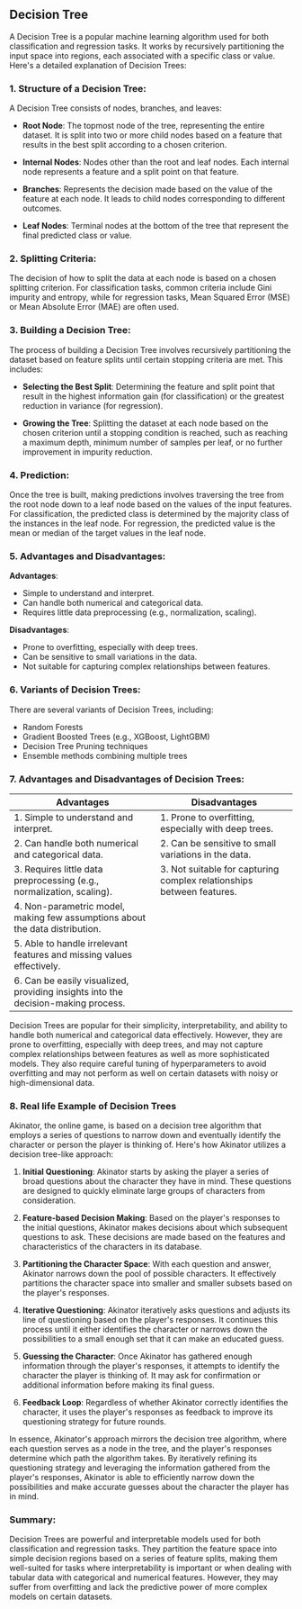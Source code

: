 ## Decision Tree
A Decision Tree is a popular machine learning algorithm used for both classification and regression tasks. It works by recursively partitioning the input space into regions, each associated with a specific class or value. Here's a detailed explanation of Decision Trees:

### 1. Structure of a Decision Tree:

A Decision Tree consists of nodes, branches, and leaves:

- **Root Node**: The topmost node of the tree, representing the entire dataset. It is split into two or more child nodes based on a feature that results in the best split according to a chosen criterion.

- **Internal Nodes**: Nodes other than the root and leaf nodes. Each internal node represents a feature and a split point on that feature.

- **Branches**: Represents the decision made based on the value of the feature at each node. It leads to child nodes corresponding to different outcomes.

- **Leaf Nodes**: Terminal nodes at the bottom of the tree that represent the final predicted class or value.

### 2. Splitting Criteria:

The decision of how to split the data at each node is based on a chosen splitting criterion. For classification tasks, common criteria include Gini impurity and entropy, while for regression tasks, Mean Squared Error (MSE) or Mean Absolute Error (MAE) are often used.

### 3. Building a Decision Tree:

The process of building a Decision Tree involves recursively partitioning the dataset based on feature splits until certain stopping criteria are met. This includes:

- **Selecting the Best Split**: Determining the feature and split point that result in the highest information gain (for classification) or the greatest reduction in variance (for regression).

- **Growing the Tree**: Splitting the dataset at each node based on the chosen criterion until a stopping condition is reached, such as reaching a maximum depth, minimum number of samples per leaf, or no further improvement in impurity reduction.

### 4. Prediction:

Once the tree is built, making predictions involves traversing the tree from the root node down to a leaf node based on the values of the input features. For classification, the predicted class is determined by the majority class of the instances in the leaf node. For regression, the predicted value is the mean or median of the target values in the leaf node.

### 5. Advantages and Disadvantages:

**Advantages**:
- Simple to understand and interpret.
- Can handle both numerical and categorical data.
- Requires little data preprocessing (e.g., normalization, scaling).

**Disadvantages**:
- Prone to overfitting, especially with deep trees.
- Can be sensitive to small variations in the data.
- Not suitable for capturing complex relationships between features.

### 6. Variants of Decision Trees:

There are several variants of Decision Trees, including:
- Random Forests
- Gradient Boosted Trees (e.g., XGBoost, LightGBM)
- Decision Tree Pruning techniques
- Ensemble methods combining multiple trees

### 7. Advantages and Disadvantages of Decision Trees:
| Advantages                                     | Disadvantages                                      |
|-----------------------------------------------|----------------------------------------------------|
| 1. Simple to understand and interpret.        | 1. Prone to overfitting, especially with deep trees. |
| 2. Can handle both numerical and categorical data. | 2. Can be sensitive to small variations in the data. |
| 3. Requires little data preprocessing (e.g., normalization, scaling). | 3. Not suitable for capturing complex relationships between features. |
| 4. Non-parametric model, making few assumptions about the data distribution. |  |
| 5. Able to handle irrelevant features and missing values effectively. |  |
| 6. Can be easily visualized, providing insights into the decision-making process. |  |

Decision Trees are popular for their simplicity, interpretability, and ability to handle both numerical and categorical data effectively. However, they are prone to overfitting, especially with deep trees, and may not capture complex relationships between features as well as more sophisticated models. They also require careful tuning of hyperparameters to avoid overfitting and may not perform as well on certain datasets with noisy or high-dimensional data.

### 8. Real life Example of Decision Trees
Akinator, the online game, is based on a decision tree algorithm that employs a series of questions to narrow down and eventually identify the character or person the player is thinking of. Here's how Akinator utilizes a decision tree-like approach:

1. **Initial Questioning**: Akinator starts by asking the player a series of broad questions about the character they have in mind. These questions are designed to quickly eliminate large groups of characters from consideration.

2. **Feature-based Decision Making**: Based on the player's responses to the initial questions, Akinator makes decisions about which subsequent questions to ask. These decisions are made based on the features and characteristics of the characters in its database.

3. **Partitioning the Character Space**: With each question and answer, Akinator narrows down the pool of possible characters. It effectively partitions the character space into smaller and smaller subsets based on the player's responses.

4. **Iterative Questioning**: Akinator iteratively asks questions and adjusts its line of questioning based on the player's responses. It continues this process until it either identifies the character or narrows down the possibilities to a small enough set that it can make an educated guess.

5. **Guessing the Character**: Once Akinator has gathered enough information through the player's responses, it attempts to identify the character the player is thinking of. It may ask for confirmation or additional information before making its final guess.

6. **Feedback Loop**: Regardless of whether Akinator correctly identifies the character, it uses the player's responses as feedback to improve its questioning strategy for future rounds.

In essence, Akinator's approach mirrors the decision tree algorithm, where each question serves as a node in the tree, and the player's responses determine which path the algorithm takes. By iteratively refining its questioning strategy and leveraging the information gathered from the player's responses, Akinator is able to efficiently narrow down the possibilities and make accurate guesses about the character the player has in mind.

### Summary:

Decision Trees are powerful and interpretable models used for both classification and regression tasks. They partition the feature space into simple decision regions based on a series of feature splits, making them well-suited for tasks where interpretability is important or when dealing with tabular data with categorical and numerical features. However, they may suffer from overfitting and lack the predictive power of more complex models on certain datasets.